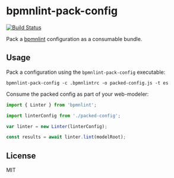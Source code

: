 # bpmnlint-pack-config

[![Build Status](https://travis-ci.org/nikku/bpmnlint-pack-config.svg?branch=master)](https://travis-ci.org/nikku/bpmnlint-pack-config)

Pack a [bpmnlint](https://github.com/bpmn-io/bpmnlint) configuration as a consumable bundle.


## Usage

Pack a configuration using the `bpmnlint-pack-config` executable:

```
bpmnlint-pack-config -c .bpmnlintrc -o packed-config.js -t es
```

Consume the packed config as part of your web-modeler:

```javascript
import { Linter } from 'bpmnlint';

import linterConfig from './packed-config';

var linter = new Linter(linterConfig);

const results = await linter.lint(modelRoot);
```


## License

MIT